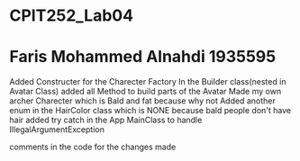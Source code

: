 # CPIT252_Lab04
Faris Mohammed Alnahdi
1935595
====================================

Added Constructer for the Charecter Factory
In the Builder class(nested in Avatar Class) added all Method to build parts of the Avatar
Made my own archer Charecter which is Bald and fat because why not
Added another enum in the HairColor class which is NONE because bald people don't have hair
added try catch in the App MainClass to handle IllegalArgumentException 


comments in the code for the changes made 
